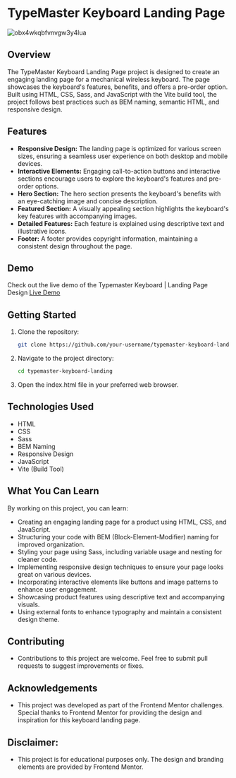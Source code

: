 # TypeMaster Keyboard Landing Page

![obx4wkqbfvnvgw3y4lua](https://github.com/francismcpc/typemaster-keyboard-landing-page/assets/119109562/885e63cd-6ee0-47a6-9af4-bc96c8b3e331)

## Overview

The TypeMaster Keyboard Landing Page project is designed to create an engaging landing page for a mechanical wireless keyboard. The page showcases the keyboard's features, benefits, and offers a pre-order option. Built using HTML, CSS, Sass, and JavaScript with the Vite build tool, the project follows best practices such as BEM naming, semantic HTML, and responsive design.

## Features

- **Responsive Design:** The landing page is optimized for various screen sizes, ensuring a seamless user experience on both desktop and mobile devices.
- **Interactive Elements:** Engaging call-to-action buttons and interactive sections encourage users to explore the keyboard's features and pre-order options.
- **Hero Section:** The hero section presents the keyboard's benefits with an eye-catching image and concise description.
- **Featured Section:** A visually appealing section highlights the keyboard's key features with accompanying images.
- **Detailed Features:** Each feature is explained using descriptive text and illustrative icons.
- **Footer:** A footer provides copyright information, maintaining a consistent design throughout the page.

## Demo

Check out the live demo of the Typemaster Keyboard | Landing Page Design [Live Demo](https://typemaster-keybard-landing-page.vercel.app/)

## Getting Started

1. Clone the repository:

   ```bash
   git clone https://github.com/your-username/typemaster-keyboard-landing.git

2. Navigate to the project directory:

   ```bash
   cd typemaster-keyboard-landing

3. Open the index.html file in your preferred web browser.

## Technologies Used
- HTML
- CSS
- Sass
- BEM Naming
- Responsive Design
- JavaScript
- Vite (Build Tool)

## What You Can Learn
By working on this project, you can learn:

- Creating an engaging landing page for a product using HTML, CSS, and JavaScript.
- Structuring your code with BEM (Block-Element-Modifier) naming for improved organization.
- Styling your page using Sass, including variable usage and nesting for cleaner code.
- Implementing responsive design techniques to ensure your page looks great on various devices.
- Incorporating interactive elements like buttons and image patterns to enhance user engagement.
- Showcasing product features using descriptive text and accompanying visuals.
- Using external fonts to enhance typography and maintain a consistent design theme.

## Contributing
- Contributions to this project are welcome. Feel free to submit pull requests to suggest improvements or fixes.

## Acknowledgements
- This project was developed as part of the Frontend Mentor challenges. Special thanks to Frontend Mentor for providing the design and inspiration for this keyboard landing page.

## Disclaimer: 
- This project is for educational purposes only. The design and branding elements are provided by Frontend Mentor.
